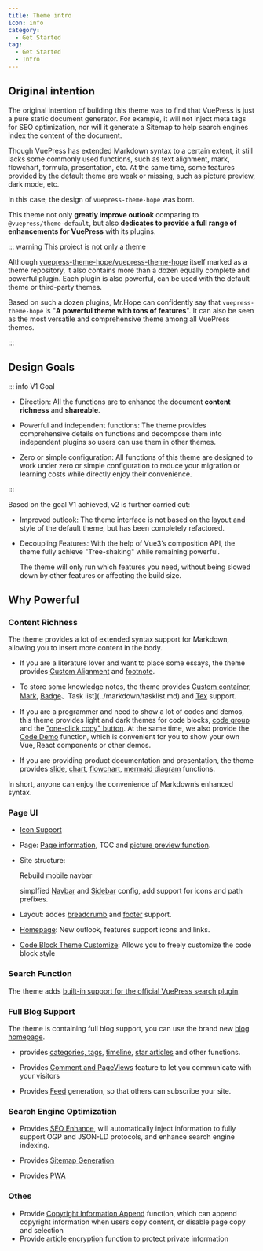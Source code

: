 ```yaml
---
title: Theme intro
icon: info
category:
  - Get Started
tag:
  - Get Started
  - Intro
---
```


## Original intention

The original intention of building this theme was to find that VuePress is just a pure static document generator. For example, it will not inject meta tags for SEO optimization, nor will it generate a Sitemap to help search engines index the content of the document.

Though VuePress has extended Markdown syntax to a certain extent, it still lacks some commonly used functions, such as text alignment, mark, flowchart, formula, presentation, etc. At the same time, some features provided by the default theme are weak or missing, such as picture preview, dark mode, etc.

In this case, the design of `vuepress-theme-hope` was born.

This theme not only **greatly improve outlook** comparing to `@vuepress/theme-default`, but also **dedicates to provide a full range of enhancements for VuePress** with its plugins.

::: warning This project is not only a theme

Although [vuepress-theme-hope/vuepress-theme-hope](https://github.com/vuepress-theme-hope/vuepress-theme-hope) itself marked as a theme repository, it also contains more than a dozen equally complete and powerful plugin. Each plugin is also powerful, can be used with the default theme or third-party themes.

Based on such a dozen plugins, Mr.Hope can confidently say that `vuepress-theme-hope` is "**A powerful theme with tons of features**". It can also be seen as the most versatile and comprehensive theme among all VuePress themes.

:::

## Design Goals

::: info V1 Goal

- Direction: All the functions are to enhance the document **content richness** and **shareable**.

- Powerful and independent functions: The theme provides comprehensive details on functions and decompose them into independent plugins so users can use them in other themes.

- Zero or simple configuration: All functions of this theme are designed to work under zero or simple configuration to reduce your migration or learning costs while directly enjoy their convenience.

:::

Based on the goal V1 achieved, v2 is further carried out:

- Improved outlook: The theme interface is not based on the layout and style of the default theme, but has been completely refactored.

- Decoupling Features: With the help of Vue3’s composition API, the theme fully achieve "Tree-shaking" while remaining powerful.

  The theme will only run which features you need, without being slowed down by other features or affecting the build size.

## Why Powerful

### Content Richness

The theme provides a lot of extended syntax support for Markdown, allowing you to insert more content in the body.

- If you are a literature lover and want to place some essays, the theme provides [Custom Alignment](../markdown/align.md) and [footnote](../markdown/footnote.md).

- To store some knowledge notes, the theme provides [Custom container](../markdown/container.md), [Mark](../markdown/mark.md), [Badge](../markdown/components.md)、Task list](../markdown/tasklist.md) and [Tex](../markdown/tex.md) support.

- If you are a programmer and need to show a lot of codes and demos, this theme provides light and dark themes for code blocks, [code group](../markdown/code-group.md) and the ["one-click copy" button](../feature/copy-code.md). At the same time, we also provide the [Code Demo](../markdown/demo.md) function, which is convenient for you to show your own Vue, React components or other demos.

- If you are providing product documentation and presentation, the theme provides [slide](../markdown/presentation.md), [chart](../markdown/chart.md), [flowchart](../markdown/flowchart.md), [mermaid diagram](../markdown/mermaid.md) functions.

In short, anyone can enjoy the convenience of Markdown’s enhanced syntax.

### Page UI

- [Icon Support](../interface/icon.md)

- Page: [Page information](../feature/page-info.md), TOC and [picture preview function](../feature/photo-swipe.md).

- Site structure:

  Rebuild mobile navbar

  simplfied [Navbar](../layout/navbar.md) and [Sidebar](../layout/sidebar.md) config, add support for icons and path prefixes.

- Layout: addes [breadcrumb](../layout/breadcrumb.md) and [footer](../layout/footer.md) support.

- [Homepage](../layout/home.md): New outlook, features support icons and links.

- [Code Block Theme Customize](../interface/code-theme.md): Allows you to freely customize the code block style

### Search Function

The theme adds [built-in support for the official VuePress search plugin](../feature/search.md).

### Full Blog Support

The theme is containing full blog support, you can use the brand new [blog homepage](../blog/home.md).

- provides [categories, tags](../blog/category-and-tags.md), [timeline](../blog/timeline.md), [star articles](../blog/article.md) and other functions.

- Provides [Comment and PageViews](../feature/comment.md) feature to let you communicate with your visitors

- Provides [Feed](../advanced/feed.md) generation, so that others can subscribe your site.

### Search Engine Optimization

- Provides [SEO Enhance](../advanced/seo.md), will automatically inject information to fully support OGP and JSON-LD protocols, and enhance search engine indexing.

- Provides [Sitemap Generation](../advanced/sitemap.md)

- Provides [PWA](../advanced/pwa.md)

### Othes

- Provide [Copyright Information Append](../feature/copyright.md) function, which can append copyright information when users copy content, or disable page copy and selection
- Provide [article encryption](../feature/encrypt.md) function to protect private information

